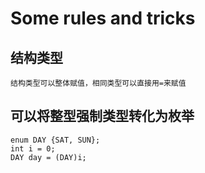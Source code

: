 # Some rules and tricks
## 结构类型
    结构类型可以整体赋值，相同类型可以直接用=来赋值
## 可以将整型强制类型转化为枚举
    enum DAY {SAT, SUN};
    int i = 0;
    DAY day = (DAY)i;